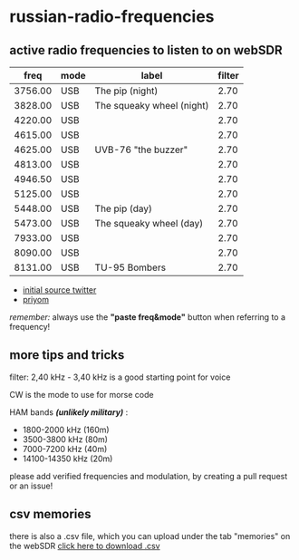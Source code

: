 # russian-radio-frequencies
## active radio frequencies to listen to on webSDR

| freq    | mode | label                     | filter   |
| ------- | ---- | ------------------------- | ---- |
| 3756.00 | USB  | The pip (night)           | 2.70 |
| 3828.00 | USB  | The squeaky wheel (night) | 2.70 |
| 4220.00 | USB  |                           | 2.70 |
| 4615.00 | USB  |                           | 2.70 |
| 4625.00 | USB  | UVB-76 "the buzzer"       | 2.70 |
| 4813.00 | USB  |                           | 2.70 |
| 4946.50 | USB  |                           | 2.70 |
| 5125.00 | USB  |                           | 2.70 |
| 5448.00 | USB  | The pip (day)             | 2.70 |
| 5473.00 | USB  | The squeaky wheel (day)   | 2.70 |
| 7933.00 | USB  |                           | 2.70 |
| 8090.00 | USB  |                           | 2.70 |
| 8131.00 | USB  | TU-95 Bombers             | 2.70 |


- [initial source twitter](https://twitter.com/DeepNetAnon/status/1497772231816065028)
- [priyom](https://priyom.org/)

*remember:* always use the **"paste freq&mode"** button when 
referring to a frequency!

## more tips and tricks
filter: 2,40 kHz - 3,40 kHz is a good starting point for voice

CW is the mode to use for morse code

HAM bands ***(unlikely military)*** : 
- 1800-2000 kHz (160m)
- 3500-3800 kHz (80m)
- 7000-7200 kHz (40m)
- 14100-14350 kHz (20m)

please add verified frequencies and modulation, by creating a pull request or an issue!



## csv memories
there is also a .csv file, which you can upload under the tab "memories" on the webSDR
[click here to download .csv](https://minhaskamal.github.io/DownGit/#/home?url=https://github.com/wueffel/russian-radio-frequencies/blob/main/websdr_memories.csv)

